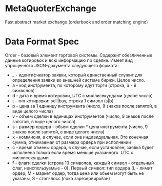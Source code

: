 MetaQuoterExchange
==================

Fast abstract market exchange (orderbook and order matching engine)



Data Format Spec
=================

Order - базовый элемент торговой системы. Содержит обезличенные данные котировок и всю информацию по сделке. 
Имеет вид упрощенного JSON-документа следующего формата:

  * _ - идентификатор заявки, который единственный служит для определения заявки во внешней системе биржи. Целое число.
  * a - код инструмента, по которому идут торги (строка, 6 - 9 символов)
  * d - дата и время котировки, UTC с миллисекундами (целое число)
  * t - тип котировки: sell|buy, строка 1 символ (s|b)
  * p - цена за 1 единицу инструмента (число, 9 знаков после запятой, в виде целого числа)
  * v - объем сделки в единицах инструментов (число, 9 знаков после запятой, в виде целого числа)
  * s - размер ордера - обьем сделки * цена инструмента (число, 9 знаков после запятой, в виде целого числа)
  * x - коммисия, в случае, если она индивидуальная. Это конечная сумма, отнимаемая от размера ордера при исполнении
  * c - время отмены ордера, в случае, если установлен, заявка будет исполнена только если время меньше указанного. UTC с миллисекундами.
  * f - флаги сделки (строка 10 символов, каждый символ - отдельный флаг, неиспользуемые - 0). Первый символ: тип ордера (L - лимит ордер, M - маркет ордер, тогда цена или обьем могут быть не указаны, S - стоп-лосс (пока зарезервирован)
